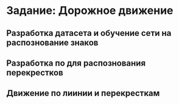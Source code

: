 # Задание: Дорожное движение

## Разработка датасета и обучение сети на распознование знаков

## Разработка по для распознования перекрестков

## Движение по лиинии и перекресткам

